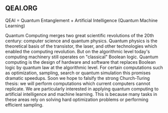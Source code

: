 
## QEAI.ORG

QEAI = Quantum Entanglement + Artificial Intelligence (Quantum Machine Learning)

Quantum Computing merges two great scientific revolutions of the 20th century: computer science and quantum physics. Quantum physics is the theoretical basis of the transistor, the laser, and other technologies which enabled the computing revolution. But on the algorithmic level today's computing machinery still operates on "classical" Boolean logic. Quantum computing is the design of hardware and software that replaces Boolean logic by quantum law at the algorithmic level. For certain computations such as optimization, sampling, search or quantum simulation this promises dramatic speedups. Soon we hope to falsify the strong Church-Turing thesis: we will perform computations which current computers cannot replicate. We are particularly interested in applying quantum computing to artificial intelligence and machine learning. This is because many tasks in these areas rely on solving hard optimization problems or performing efficient sampling.
